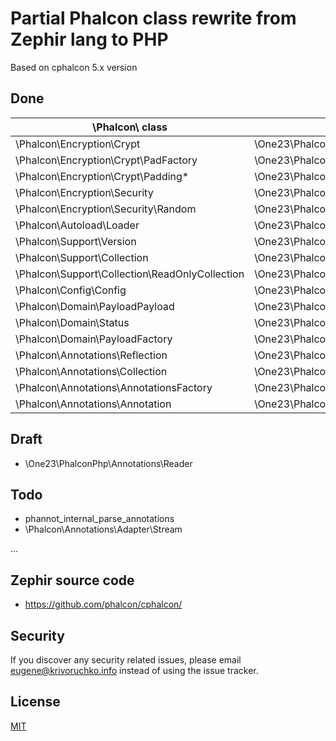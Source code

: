 # Partial Phalcon class rewrite from Zephir lang to PHP

Based on cphalcon 5.x version

## Done

| \Phalcon\ class                             | One23\PhalconPhp\ class                                 |
|---------------------------------------------|---------------------------------------------------------|
| \Phalcon\Encryption\Crypt                   | \One23\PhalconPhp\Encryption\Crypt                      |
| \Phalcon\Encryption\Crypt\PadFactory        | \One23\PhalconPhp\Encryption\Crypt\PadFactory           |
| \Phalcon\Encryption\Crypt\Padding\*         | \One23\PhalconPhp\Encryption\Crypt\Padding\*            |
| \Phalcon\Encryption\Security                | \One23\PhalconPhp\Encryption\Security                   |
| \Phalcon\Encryption\Security\Random         | \One23\PhalconPhp\Encryption\Security\Random            |
| \Phalcon\Autoload\Loader                    | \One23\PhalconPhp\Autoload\Loader                       |
| \Phalcon\Support\Version                    | \One23\PhalconPhp\Support\Version                       |
| \Phalcon\Support\Collection                 | \One23\PhalconPhp\Support\Collection                    |
| \Phalcon\Support\Collection\ReadOnlyCollection | \One23\PhalconPhp\Support\Collection\ReadOnlyCollection |
| \Phalcon\Config\Config                      | \One23\PhalconPhp\Config\Config                         |
| \Phalcon\Domain\PayloadPayload              | \One23\PhalconPhp\Domain\PayloadPayload                 |
| \Phalcon\Domain\Status                      | \One23\PhalconPhp\Domain\Status                         |
| \Phalcon\Domain\PayloadFactory              | \One23\PhalconPhp\Domain\PayloadFactory                 |
| \Phalcon\Annotations\Reflection                       | \One23\PhalconPhp\Annotations\Reflection                |
| \Phalcon\Annotations\Collection                       | \One23\PhalconPhp\Annotations\Collection                |
| \Phalcon\Annotations\AnnotationsFactory                   | \One23\PhalconPhp\Annotations\AnnotationsFactory            |
| \Phalcon\Annotations\Annotation                       | \One23\PhalconPhp\Annotations\Annotation                |

## Draft

- \One23\PhalconPhp\Annotations\Reader

## Todo

- phannot_internal_parse_annotations
- \Phalcon\Annotations\Adapter\Stream

...

## Zephir source code

- https://github.com/phalcon/cphalcon/

## Security

If you discover any security related issues, please email eugene@krivoruchko.info instead of using the issue tracker.

## License

[MIT](https://github.com/FlexIDK/phalcon-php/blob/master/LICENSE)
